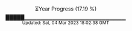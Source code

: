 <p align="center">
⏳Year Progress (17.19 %) <br>
█████▁▁▁▁▁▁▁▁▁▁▁▁▁▁▁▁▁▁▁▁▁▁▁▁▁ <br>
<sub>Updated: Sat, 04 Mar 2023 18:02:38 GMT</sub>
</p>

